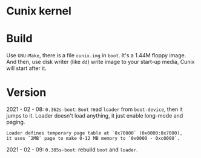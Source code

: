 Cunix kernel
============

# Build
Use `GNU-Make`, there is a file `cunix.img` in `boot`. It's a 1.44M floppy image. 
And then, use disk writer (like `dd`) write image to your start-up media, Cunix 
will start after it. 

# Version
2021 - 02 - 08: `0.362s-boot`: 
	`Boot` read `loader` from `boot-device`, then it jumps to it. 
	Loader doesn't load anything, it just enable long-mode and paging. 

	Loader defines temporary page table at `0x70000` (0x0000:0x7000), 
	it uses `2MB` page to make 0-12 MB memory to `0x0000 - 0xc0000`. 

2021 - 02 - 09: `0.385s-boot`: 
	rebuild `boot` and `loader`.

